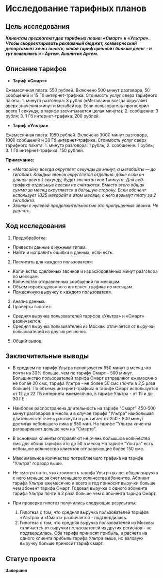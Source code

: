 # Исследование тарифных планов

## Цель исследования
***Клиентам предлагают два тарифных плана: «Смарт» и «Ультра». Чтобы скорректировать рекламный бюджет, коммерческий департамент хочет понять, какой тариф приносит больше денег - и тут появляюсь я - Артем. Аналитик Артем.***

## Описание тарифов
- **Тариф «Смарт»**

Ежемесячная плата: 550 рублей.
Включено 500 минут разговора, 50 сообщений и 15 Гб интернет-трафика.
Стоимость услуг сверх тарифного пакета: 1. минута разговора: 3 рубля («Мегалайн» всегда округляет вверх значения минут и мегабайтов. Если пользователь проговорил всего 1 секунду, в тарифе засчитывается целая минута); 2. сообщение: 3 рубля; 3. 1 Гб интернет-трафика: 200 рублей.
- **Тариф «Ультра»**

Ежемесячная плата: 1950 рублей.
Включено 3000 минут разговора, 1000 сообщений и 30 Гб интернет-трафика.
Стоимость услуг сверх тарифного пакета: 1. минута разговора: 1 рубль; 2. сообщение: 1 рубль; 3. 1 Гб интернет-трафика: 150 рублей.

**Примечание:**

- *«Мегалайн» всегда округляет секунды до минут, а мегабайты — до гигабайт. Каждый звонок округляется отдельно: даже если он длился всего 1 секунду, будет засчитан как 1 минута. Для веб-трафика отдельные сессии не считаются. Вместо этого общая сумма за месяц округляется в бо́льшую сторону. Если абонент использует 1025 мегабайт в этом месяце, с него возьмут плату за 2 гигабайта.*
- *Звонки с нулевой продолжительностью это пропущенные звонки. Не удалять.*
 
## Ход исследования
1. Предобработка:
- Привести данные к нужным типам.
- Найти и исправить ошибки в данных, если есть.
2. Посчитать для каждого пользователя:
- Kоличество сделанных звонков и израсходованных минут разговора по месяцам.
- Количество отправленных сообщений по месяцам.
- Объем израсходованного интернет-трафика по месяцам.
- Помесячную выручку с каждого пользователя.
3. Анализ данныз.
4. Проверка гипотез:
- Средняя выручка пользователей тарифов «Ультра» и «Смарт» различаются.
- Средняя выручка пользователей из Москвы отличается от выручки пользователей из других регионов.
5. Общий вывод.

## Заключительные выводы

- В среднем по тарифу Ультра используется 650 минут в месяц,что почти на 30% больше, чем по тарифу Смарт - 500 минут.
Большинство пользователей тарифа Смарт отправляют ежемесячно не более 20 смс, тарифа Ультра - не более 50 смс (почти в 2,5 раза больше). По объему интернет-трафика в тарифе Смарт используется  от 12 до 22 ГБ интернета ежемесячно, в тарифе Ультра - от 15 и до 30 ГБ.  

- Наиболее распостранена длительность на тарифе "Смарт" 450-500 минут разговоров в месяц и в случае тарифа "Ультра" наибольшая длительность очень растянута и достигает от 250 - 800 минут достигая небольшого пика в 650 мин. На тарифе "Ультра клиенты раговаривают дольше чем на "Смарте".  

- В основном клиенты отправляют не очень большшое количество смс для обоих тарифов это до 50 в месяц
На тарифе "Ультра" есть небоьшое количество клиентов отправляющие более 150 смс.  

- Максимальное количество потребляемого трафика на тарифе "Ультра" гораздо выше.  

- Не смотря на то, что стоимость тарифа Ультра выше, общая выручка с него меньше за счет меньшего количества абонентов. Абонент тарифа Ультра ежемесячно и всего в год приносит выручки больше чем абонент тарифа Смарт. Годовая выручка с одного абонента тарифа Ультра почти в 2 раза больше чем с абонента тарифа Смарт.  

- При проверке гипотез получились следующие результаты:  
  1. Гипотеза о том, что средняя выручка пользователей тарифов «Ультра» и «Смарт» различается - подтвердилась.  
  2. Гипотеза о том, что средняя выручка пользователей из Москвы отличается от выручки пользователей из других регионов - не подтвердилась. Оба тарифа приносят прибыль, в расчете на одного клиента прибыль тарифа Ультра выше, но валовую выручку больше приносит тариф смарт.


## Статус проекта 
  
   **Завершен**